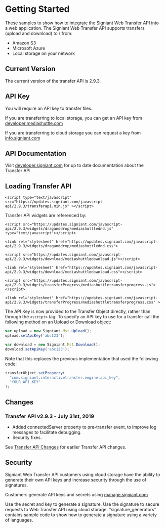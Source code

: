 # Getting Started

These samples to show how to integrate the Signiant Web Transfer API into a web application. The Signiant Web Transfer API supports transfers (upload and download) to / from:

* Amazon S3
* Microsoft Azure
* Local storage on your network

## Current Version

The current version of the transfer API is 2.9.3.

## API Key

You will require an API key to transfer files.

If you are transferring to local storage, you can get an API key from [developer.mediashuttle.com](https://developer.mediashuttle.com)

If you are transferring to cloud storage you can request a key from [info.signiant.com](http://info.signiant.com/flight-Free-Trial_1.html)

## API Documentation

Visit [developer.signiant.com](http://developer.signiant.com) for up to date documentation about the Transfer API.

## Loading Transfer API

`<script type="text/javascript" src="https://updates.signiant.com/javascript-api/2.9.3/transferapi.min.js" ></script>`


Transfer API widgets are referenced by:

`<script src="https://updates.signiant.com/javascript-api/2.9.3/widgets/draganddrop/mediashuttlednd.js" type="text/javascript"></script>`

`<link rel="stylesheet" href="https://updates.signiant.com/javascript-api/2.9.3/widgets/draganddrop/mediashuttlednd.css">`

`<script src="https://updates.signiant.com/javascript-api/2.9.3/widgets/download/mediashuttledownload.js"></script>`

`<link rel="stylesheet" href="https://updates.signiant.com/javascript-api/2.9.3/widgets/download/mediashuttledownload.css"></script>`

`<script src="https://updates.signiant.com/javascript-api/2.9.3/widgets/transferProgress/mediashuttletransferprogress.js"></script>`

`<link rel="stylesheet" href="https://updates.signiant.com/javascript-api/2.9.3/widgets/transferProgress/mediashuttletransferprogress.css" >`


The API Key is now provided to the Transfer Object directly, rather than through the `<script>` tag. To specify an API key to use for a transfer call the following method on an Upload or Download object:

```javascript
var upload = new Signiant.Mst.Upload();
upload.setApiKey('abc123');

var download = new Signiant.Mst.Download();
download.setApiKey('abc123');`
```

Note that this replaces the previous implementation that used the following code:

```javascript
transferObject.setProperty(
  "com.signiant.interactivetransfer.engine.api_key",
  "YOUR_API_KEY"
);
```

## Changes

### Transfer API v2.9.3 - July 31st, 2019
* Added connectedServer property to pre-transfer event, to improve log messages to facilitate debugging.
* Security fixes.

See [Transfer API Changes](change.md) for earlier Transfer API changes.

## Security

Signiant Web Transfer API customers using cloud storage have the ability to generate their own API keys and increase security through the use of signatures.

Customers generate API keys and secrets using [manage.signiant.com](https://manage.signiant.com)

Use the secret and key to generate a signature. Use the signature to secure requests to Web Transfer API using cloud storage. "signature_generators" contains sample code to show how to generate a signature using a variety of languages.

